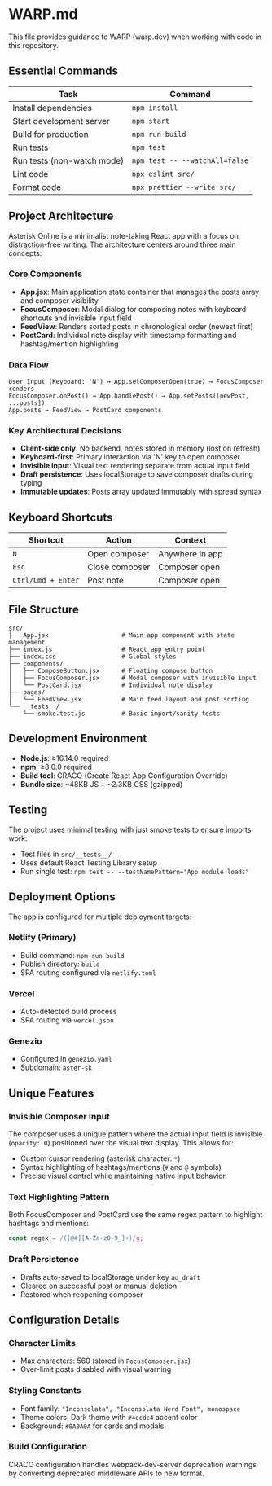 # WARP.md

This file provides guidance to WARP (warp.dev) when working with code in this repository.

## Essential Commands

| Task | Command |
|------|---------|
| Install dependencies | `npm install` |
| Start development server | `npm start` |
| Build for production | `npm run build` |
| Run tests | `npm test` |
| Run tests (non-watch mode) | `npm test -- --watchAll=false` |
| Lint code | `npx eslint src/` |
| Format code | `npx prettier --write src/` |

## Project Architecture

Asterisk Online is a minimalist note-taking React app with a focus on distraction-free writing. The architecture centers around three main concepts:

### Core Components
- **App.jsx**: Main application state container that manages the posts array and composer visibility
- **FocusComposer**: Modal dialog for composing notes with keyboard shortcuts and invisible input field
- **FeedView**: Renders sorted posts in chronological order (newest first)  
- **PostCard**: Individual note display with timestamp formatting and hashtag/mention highlighting

### Data Flow
```
User Input (Keyboard: 'N') → App.setComposerOpen(true) → FocusComposer renders
FocusComposer.onPost() → App.handlePost() → App.setPosts([newPost, ...posts])
App.posts → FeedView → PostCard components
```

### Key Architectural Decisions
- **Client-side only**: No backend, notes stored in memory (lost on refresh)
- **Keyboard-first**: Primary interaction via 'N' key to open composer
- **Invisible input**: Visual text rendering separate from actual input field
- **Draft persistence**: Uses localStorage to save composer drafts during typing
- **Immutable updates**: Posts array updated immutably with spread syntax

## Keyboard Shortcuts

| Shortcut | Action | Context |
|----------|--------|---------|
| `N` | Open composer | Anywhere in app |
| `Esc` | Close composer | Composer open |
| `Ctrl/Cmd + Enter` | Post note | Composer open |

## File Structure

```
src/
├── App.jsx                    # Main app component with state management
├── index.js                   # React app entry point
├── index.css                  # Global styles
├── components/
│   ├── ComposeButton.jsx      # Floating compose button
│   ├── FocusComposer.jsx      # Modal composer with invisible input
│   └── PostCard.jsx           # Individual note display
├── pages/
│   └── FeedView.jsx           # Main feed layout and post sorting
└── __tests__/
    └── smoke.test.js          # Basic import/sanity tests
```

## Development Environment

- **Node.js**: ≥16.14.0 required
- **npm**: ≥8.0.0 required  
- **Build tool**: CRACO (Create React App Configuration Override)
- **Bundle size**: ~48KB JS + ~2.3KB CSS (gzipped)

## Testing

The project uses minimal testing with just smoke tests to ensure imports work:
- Test files in `src/__tests__/`
- Uses default React Testing Library setup
- Run single test: `npm test -- --testNamePattern="App module loads"`

## Deployment Options

The app is configured for multiple deployment targets:

### Netlify (Primary)
- Build command: `npm run build`
- Publish directory: `build`
- SPA routing configured via `netlify.toml`

### Vercel  
- Auto-detected build process
- SPA routing via `vercel.json`

### Genezio
- Configured in `genezio.yaml`
- Subdomain: `aster-sk`

## Unique Features

### Invisible Composer Input
The composer uses a unique pattern where the actual input field is invisible (`opacity: 0`) positioned over the visual text display. This allows for:
- Custom cursor rendering (asterisk character: `*`)
- Syntax highlighting of hashtags/mentions (`#` and `@` symbols)
- Precise visual control while maintaining native input behavior

### Text Highlighting Pattern
Both FocusComposer and PostCard use the same regex pattern to highlight hashtags and mentions:
```javascript
const regex = /([@#][A-Za-z0-9_]+)/g;
```

### Draft Persistence
- Drafts auto-saved to localStorage under key `ao_draft`
- Cleared on successful post or manual deletion
- Restored when reopening composer

## Configuration Details

### Character Limits
- Max characters: 560 (stored in `FocusComposer.jsx`)
- Over-limit posts disabled with visual warning

### Styling Constants
- Font family: `"Inconsolata", "Inconsolata Nerd Font", monospace`  
- Theme colors: Dark theme with `#4ecdc4` accent color
- Background: `#0A0A0A` for cards and modals

### Build Configuration
CRACO configuration handles webpack-dev-server deprecation warnings by converting deprecated middleware APIs to new format.